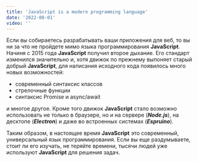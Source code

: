 ```yaml
---
title: 'JavaScript is a modern programming language'
date: '2022-08-01'
video: ''
---
```


Если вы собираетесь разрабатывать ваши приложения для веб, то вы ни за что не пройдете мимо языка программирования **JavaScript**. Начиня с 2015 года **JavaScript** получил второе дыхание. Его стандарт изменился значительно и, хотя движок по прежнему выпоняет старый добрый **JavaScript**, для написания исходного кода появилось много новых возможностей:

- современный синтаксис классов
- стрелочные функции
- синтаксис Promise и async/await

и многое другое. Кроме того движок **JavaScript** стало возможно использовать не только в браузере, но и на сервере (***Node.js***), на десктопе (***Electron***) и даже во встроенных системах (***Espruino***).

Таким образом, в настоящее время **JavaScript** это современный, универсальный язык программирования. Если вы еще раздумываете, стоит ли его изучать, не теряйте времени, тысячи людей уже используют **JavaScript** для решения задач.